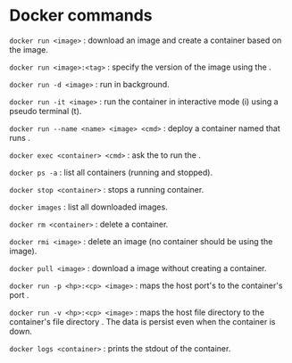 # Docker commands

`docker run <image>` : download an image and create a container based on the image.

`docker run <image>:<tag>` : specify the version of the image using the <tag>.

`docker run -d <image>` : run in background.

`docker run -it <image>` : run the container in interactive mode (i) using a pseudo terminal (t).

`docker run --name <name> <image> <cmd>` : deploy a container named <name> that runs <cmd>.

`docker exec <container> <cmd>` : ask the <container> to run the <cmd>.

`docker ps -a` : list all containers (running and stopped).

`docker stop <container>` : stops a running container.

`docker images` : list all downloaded images.

`docker rm <container>` : delete a container.

`docker rmi <image>` : delete an image (no container should be using the image).

`docker pull <image>` : download a image without creating a container.

`docker run -p <hp>:<cp> <image>` : maps the host port's <hp> to the container's port <cp>.

`docker run -v <hp>:<cp> <image>` : maps the host file directory <hf> to the container's file directory <cf>. The data is persist even when the container is down.

`docker logs <container>` : prints the stdout of the container.
